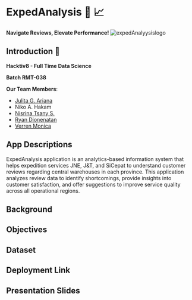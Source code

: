 # ExpedAnalysis :truck: :chart_with_upwards_trend: 
**Navigate Reviews, Elevate Performance!**
![expedAnalyysislogo](https://github.com/user-attachments/assets/f07b1f33-0f97-4990-bc6d-ae3209489512)

## Introduction :wave:
**Hacktiv8 - Full Time Data Science**

**Batch RMT-038**

**Our Team Members**:
- [Julita G. Ariana](https://github.com/julitariana) 
- Niko A. Hakam
- [Nisrina Tsany S.](https://github.com/Ntsany)
- [Ryan Dionenatan](https://github.com/orange-birds)
- [Verren Monica](https://github.com/verrenmo)

## App Descriptions

ExpedAnalysis application is an analytics-based information system that helps expedition services JNE, J&T, and SiCepat to understand customer reviews regarding central warehouses in each province. This application analyzes review data to identify shortcomings, provide insights into customer satisfaction, and offer suggestions to improve service quality across all operational regions.

## Background

## Objectives

## Dataset

## Deployment Link

## Presentation Slides




